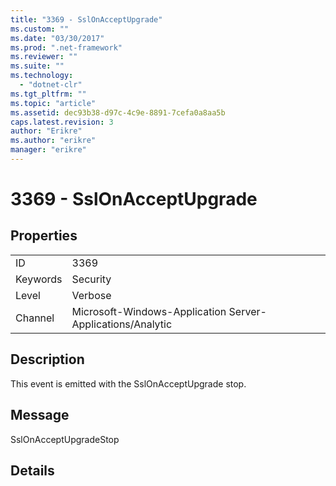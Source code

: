 ```yaml
---
title: "3369 - SslOnAcceptUpgrade"
ms.custom: ""
ms.date: "03/30/2017"
ms.prod: ".net-framework"
ms.reviewer: ""
ms.suite: ""
ms.technology: 
  - "dotnet-clr"
ms.tgt_pltfrm: ""
ms.topic: "article"
ms.assetid: dec93b38-d97c-4c9e-8891-7cefa0a8aa5b
caps.latest.revision: 3
author: "Erikre"
ms.author: "erikre"
manager: "erikre"
---
```

# 3369 - SslOnAcceptUpgrade
## Properties  
  
|||  
|-|-|  
|ID|3369|  
|Keywords|Security|  
|Level|Verbose|  
|Channel|Microsoft-Windows-Application Server-Applications/Analytic|  
  
## Description  
 This event is emitted with the SslOnAcceptUpgrade stop.  
  
## Message  
 SslOnAcceptUpgradeStop  
  
## Details
